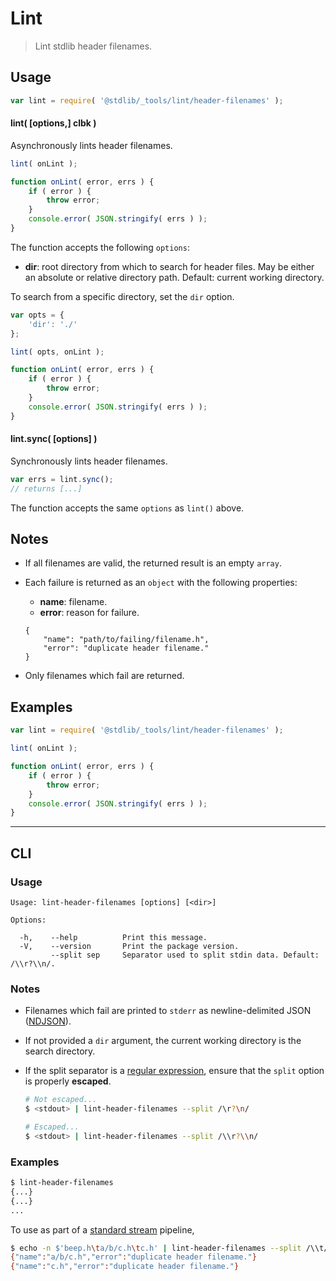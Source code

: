 <!--

@license Apache-2.0

Copyright (c) 2018 The Stdlib Authors.

Licensed under the Apache License, Version 2.0 (the "License");
you may not use this file except in compliance with the License.
You may obtain a copy of the License at

   http://www.apache.org/licenses/LICENSE-2.0

Unless required by applicable law or agreed to in writing, software
distributed under the License is distributed on an "AS IS" BASIS,
WITHOUT WARRANTIES OR CONDITIONS OF ANY KIND, either express or implied.
See the License for the specific language governing permissions and
limitations under the License.

-->

# Lint

> Lint stdlib header filenames.

<section class="usage">

## Usage

```javascript
var lint = require( '@stdlib/_tools/lint/header-filenames' );
```

#### lint( \[options,] clbk )

Asynchronously lints header filenames.

```javascript
lint( onLint );

function onLint( error, errs ) {
    if ( error ) {
        throw error;
    }
    console.error( JSON.stringify( errs ) );
}
```

The function accepts the following `options`:

-   **dir**: root directory from which to search for header files. May be either an absolute or relative directory path. Default: current working directory.

To search from a specific directory, set the `dir` option.

```javascript
var opts = {
    'dir': './'
};

lint( opts, onLint );

function onLint( error, errs ) {
    if ( error ) {
        throw error;
    }
    console.error( JSON.stringify( errs ) );
}
```

#### lint.sync( \[options] )

Synchronously lints header filenames.

```javascript
var errs = lint.sync();
// returns [...]
```

The function accepts the same `options` as `lint()` above.

</section>

<!-- /.usage -->

<section class="notes">

## Notes

-   If all filenames are valid, the returned result is an empty `array`.

-   Each failure is returned as an `object` with the following properties:

    -   **name**: filename.
    -   **error**: reason for failure.

    ```text
    {
        "name": "path/to/failing/filename.h",
        "error": "duplicate header filename."
    }
    ```

-   Only filenames which fail are returned.

</section>

<!-- /.notes -->

<section class="examples">

## Examples

<!-- eslint no-undef: "error" -->

```javascript
var lint = require( '@stdlib/_tools/lint/header-filenames' );

lint( onLint );

function onLint( error, errs ) {
    if ( error ) {
        throw error;
    }
    console.error( JSON.stringify( errs ) );
}
```

</section>

<!-- /.examples -->

* * *

<section class="cli">

## CLI

<section class="usage">

### Usage

```text
Usage: lint-header-filenames [options] [<dir>]

Options:

  -h,    --help          Print this message.
  -V,    --version       Print the package version.
         --split sep     Separator used to split stdin data. Default: /\\r?\\n/.
```

</section>

<!-- /.usage -->

<section class="notes">

### Notes

-   Filenames which fail are printed to `stderr` as newline-delimited JSON ([NDJSON][ndjson]).

-   If not provided a `dir` argument, the current working directory is the search directory.

-   If the split separator is a [regular expression][mdn-regexp], ensure that the `split` option is properly **escaped**.

    ```bash
    # Not escaped...
    $ <stdout> | lint-header-filenames --split /\r?\n/

    # Escaped...
    $ <stdout> | lint-header-filenames --split /\\r?\\n/
    ```

</section>

<!-- /.notes -->

<section class="examples">

### Examples

```bash
$ lint-header-filenames
{...}
{...}
...
```

To use as part of a [standard stream][standard-stream] pipeline,

```bash
$ echo -n $'beep.h\ta/b/c.h\tc.h' | lint-header-filenames --split /\\t/
{"name":"a/b/c.h","error":"duplicate header filename."}
{"name":"c.h","error":"duplicate header filename."}
```

</section>

<!-- /.examples -->

</section>

<!-- /.cli -->

<!-- Section for related `stdlib` packages. Do not manually edit this section, as it is automatically populated. -->

<section class="related">

</section>

<!-- /.related -->

<!-- Section for all links. Make sure to keep an empty line after the `section` element and another before the `/section` close. -->

<section class="links">

[ndjson]: http://ndjson.org/

[mdn-regexp]: https://developer.mozilla.org/en-US/docs/Web/JavaScript/Guide/Regular_Expressions

[standard-stream]: https://en.wikipedia.org/wiki/Pipeline_%28Unix%29

</section>

<!-- /.links -->
